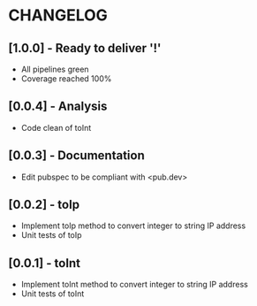 # CHANGELOG

## [1.0.0] - Ready to deliver '!'

* All pipelines green
* Coverage reached 100%

## [0.0.4] - Analysis

* Code clean of toInt

## [0.0.3] - Documentation

* Edit pubspec to be compliant with <pub.dev>

## [0.0.2] - toIp

* Implement toIp method to convert integer to string IP address
* Unit tests of toIp

## [0.0.1] - toInt

* Implement toInt method to convert integer to string IP address
* Unit tests of toInt